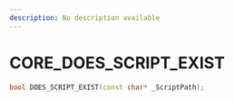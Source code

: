 ```yaml
---
description: No description available 
---
```


# CORE\_DOES_SCRIPT_EXIST

```cpp
bool DOES_SCRIPT_EXIST(const char* _ScriptPath);
```